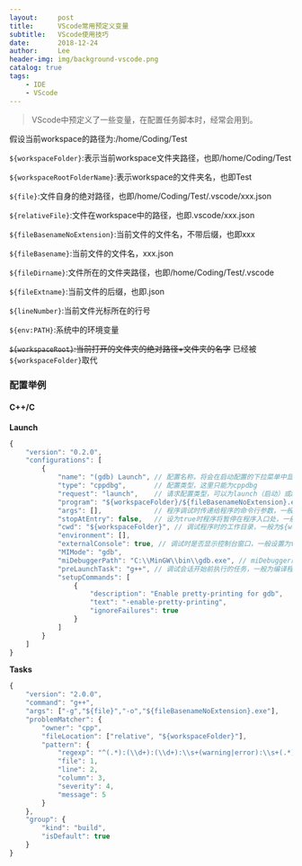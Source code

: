 ```yaml
---
layout:     post
title:      VScode常用预定义变量
subtitle:   VScode使用技巧
date:       2018-12-24
author:     Lee
header-img: img/background-vscode.png
catalog: true
tags:
    - IDE
    - VScode
---
```


> VScode中预定义了一些变量，在配置任务脚本时，经常会用到。

假设当前workspace的路径为:/home/Coding/Test

`${workspaceFolder}`:表示当前workspace文件夹路径，也即/home/Coding/Test

`${workspaceRootFolderName}`:表示workspace的文件夹名，也即Test

`${file}`:文件自身的绝对路径，也即/home/Coding/Test/.vscode/xxx.json

`${relativeFile}`:文件在workspace中的路径，也即.vscode/xxx.json

`${fileBasenameNoExtension}`:当前文件的文件名，不带后缀，也即xxx

`${fileBasename}`:当前文件的文件名，xxx.json

`${fileDirname}`:文件所在的文件夹路径，也即/home/Coding/Test/.vscode

`${fileExtname}`:当前文件的后缀，也即.json

`${lineNumber}`:当前文件光标所在的行号

`${env:PATH}`:系统中的环境变量

~~`${workspaceRoot}`:当前打开的文件夹的绝对路径+文件夹的名字~~ 已经被`${workspaceFolder}`取代

### 配置举例

#### C++/C

**Launch**

```js
{  
    "version": "0.2.0",  
    "configurations": [  
        {  
            "name": "(gdb) Launch", // 配置名称，将会在启动配置的下拉菜单中显示  
            "type": "cppdbg",       // 配置类型，这里只能为cppdbg  
            "request": "launch",    // 请求配置类型，可以为launch（启动）或attach（附加）  
            "program": "${workspaceFolder}/${fileBasenameNoExtension}.exe",// 将要进行调试的程序的路径  
            "args": [],             // 程序调试时传递给程序的命令行参数，一般设为空即可  
            "stopAtEntry": false,   // 设为true时程序将暂停在程序入口处，一般设置为false  
            "cwd": "${workspaceFolder}", // 调试程序时的工作目录，一般为${workspaceRoot}即代码所在目录  
            "environment": [],  
            "externalConsole": true, // 调试时是否显示控制台窗口，一般设置为true显示控制台  
            "MIMode": "gdb",  
            "miDebuggerPath": "C:\\MinGW\\bin\\gdb.exe", // miDebugger的路径，注意这里要与MinGw的路径对应  
            "preLaunchTask": "g++", // 调试会话开始前执行的任务，一般为编译程序，c++为g++, c为gcc  
            "setupCommands": [  
                {
                    "description": "Enable pretty-printing for gdb",  
                    "text": "-enable-pretty-printing",  
                    "ignoreFailures": true  
                }  
            ]  
        }  
    ]  
}
```

**Tasks**

```js
{
    "version": "2.0.0",
    "command": "g++",
    "args": ["-g","${file}","-o","${fileBasenameNoExtension}.exe"],    // 编译命令参数
    "problemMatcher": {
        "owner": "cpp",
        "fileLocation": ["relative", "${workspaceFolder}"],
        "pattern": {
            "regexp": "^(.*):(\\d+):(\\d+):\\s+(warning|error):\\s+(.*)$",
            "file": 1,
            "line": 2,
            "column": 3,
            "severity": 4,
            "message": 5
        }
    },
    "group": {
        "kind": "build",
        "isDefault": true
    }
}
```
